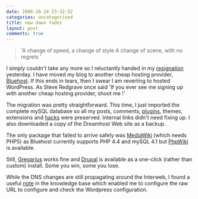 ```yaml
---
date: 2006-10-24 23:32:52
categories: uncategorised
title: new dawn fades
layout: post
comments: true
---
```

> 'A change of speed, a change of style A change of scene, with no
> regrets '

I simply couldn't take any more so I reluctantly handed in my
[resignation](http://www.nbrightside.com/blog/2006/10/17/my-new-job/)
yesterday. I have moved my blog to another cheap hosting provider,
[Bluehost](http://bluehost.com/). If
this ends in tears, then I swear I am reverting to hosted WordPress. As
Steve Redgrave once said 'If you ever see me signing up with another
cheap hosting provider, shoot me !'

The migration was pretty straightforward. This time, I just imported the
complete mySQL database so all my posts, comments,
[plugins](http://www.nbrightside.com/blog/2006/10/16/couple-of-useful-wordpress-plugins/), themes, extensions and
[hacks](http://www.nbrightside.com/blog/2006/10/10/improving-on-perfection/)
were preserved. Internal links didn't need fixing up. I also downloaded a
copy of the Dreamhost Web site as a backup.

The only package that failed to arrive safely was
[MediaWiki](http://www.mediawiki.org/wiki/MediaWiki) (which needs PHP5)
as Bluehost currently supports PHP 4.4 and mySQL 4.1 but
[PhpWiki](http://phpwiki.sourceforge.net/) is available.

Still, [Gregarius](http://sourceforge.net/projects/gregarius/) works
fine and [Drupal](http://drupal.org/) is available as a one-click
(rather than custom) install. Some you win, some you lose.

While the DNS changes are still propagating around the Interweb, I found
a useful
[note](http://helpdesk.bluehost.com/kb/index.php?x=&mod_id=2&id=316) in
the knowledge base which enabled me to configure the raw URL to
configure and check the Wordpress configuration.
